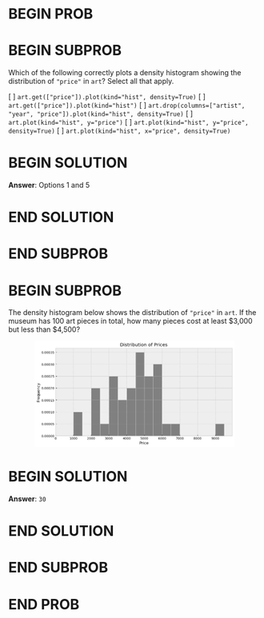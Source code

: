 # BEGIN PROB

# BEGIN SUBPROB

Which of the following correctly plots a density histogram showing the
distribution of `"price"` in `art`? Select all that apply.

[ ] `art.get(["price"]).plot(kind="hist", density=True)`
[ ] `art.get(["price"]).plot(kind="hist")`
[ ] `art.drop(columns=["artist", "year", "price"]).plot(kind="hist", density=True)`
[ ] `art.plot(kind="hist", y="price")`
[ ] `art.plot(kind="hist", y="price", density=True)`
[ ] `art.plot(kind="hist", x="price", density=True)`

# BEGIN SOLUTION

**Answer**: Options 1 and 5

# END SOLUTION

# END SUBPROB

# BEGIN SUBPROB

The density histogram below shows the distribution of `"price"` in
`art`. If the museum has 100 art pieces in total, how many pieces cost
at least \$3,000 but less than \$4,500?

<center><img src="https://raw.githubusercontent.com/dsc-courses/practice.dsc10.com/master/assets/images/sp24-quizzes/prices.png" width=400></center>

# BEGIN SOLUTION

**Answer**: `30`

# END SOLUTION

# END SUBPROB

# END PROB
